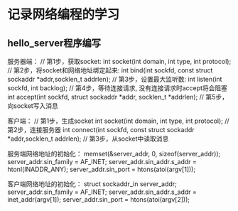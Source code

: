 # 记录网络编程的学习

## hello_server程序编写

服务器端：
// 第1步，获取socket:   int socket(int domain, int type, int protocol);
// 第2步，将socket和网络地址绑定起来:   int bind(int sockfd, const struct sockaddr *addr,socklen_t addrlen);
// 第3步，设置最大监听数:   int listen(int sockfd, int backlog);
// 第4步，等待连接请求, 没有连接请求时accept将会阻塞    int accept(int sockfd, struct sockaddr *addr, socklen_t *addrlen);
// 第5步，向socket写入消息

客户端：
// 第1步，生成socket    int socket(int domain, int type, int protocol);
// 第2步，连接服务器    int connect(int sockfd, const struct sockaddr *addr,socklen_t addrlen);
// 第3步，从socket中读取消息

服务端网络地址的初始化：
    memset(&server_addr, 0, sizeof(server_addr));
    server_addr.sin_family = AF_INET;
    server_addr.sin_addr.s_addr = htonl(INADDR_ANY);
    server_addr.sin_port = htons(atoi(argv[1]));

客户端网络地址的初始化：
    struct sockaddr_in server_addr;
    server_addr.sin_family = AF_INET;
    server_addr.sin_addr.s_addr = inet_addr(argv[1]);
    server_addr.sin_port = htons(atoi(argv[2]));